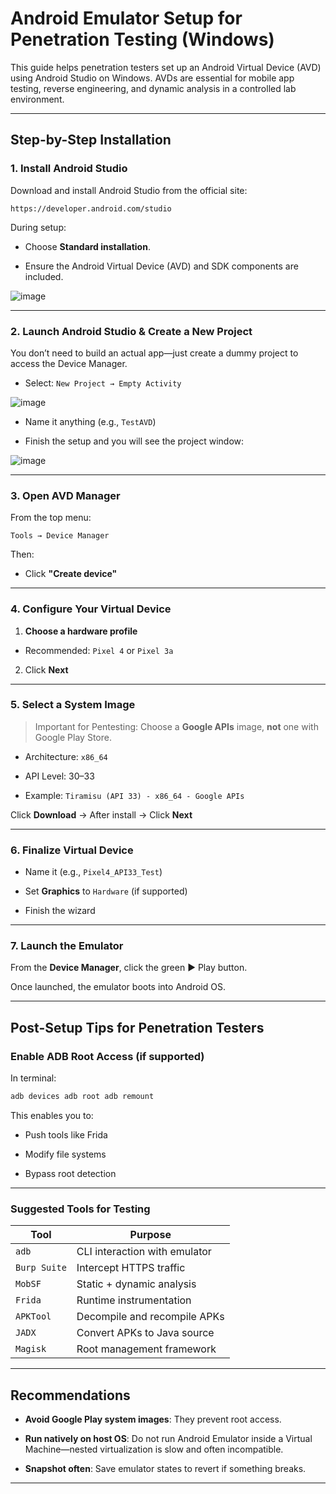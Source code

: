 # Android Emulator Setup for Penetration Testing (Windows)

This guide helps penetration testers set up an Android Virtual Device (AVD) using Android Studio on Windows. AVDs are essential for mobile app testing, reverse engineering, and dynamic analysis in a controlled lab environment.

---

## Step-by-Step Installation

### 1. Install Android Studio

Download and install Android Studio from the official site:
```text
https://developer.android.com/studio
```

During setup:

- Choose **Standard installation**.

- Ensure the Android Virtual Device (AVD) and SDK components are included.

![image](https://github.com/user-attachments/assets/b567550f-33ce-46bc-a5e1-09aaa46b7fe7)


---

### 2. Launch Android Studio & Create a New Project

You don’t need to build an actual app—just create a dummy project to access the Device Manager.

- Select: `New Project → Empty Activity`

![image](https://github.com/user-attachments/assets/3ae7f804-daee-4042-bd99-9dcf2dd6e9f6)


- Name it anything (e.g., `TestAVD`)

- Finish the setup and you will see the project window:

![image](https://github.com/user-attachments/assets/f39d7ee2-52a1-4154-b538-a330609f0716)


---

### 3. Open AVD Manager

From the top menu:
```text
Tools → Device Manager
```

Then:

- Click **"Create device"**


---

### 4. Configure Your Virtual Device

1. **Choose a hardware profile**

- Recommended: `Pixel 4` or `Pixel 3a`

2. Click **Next**


---

### 5. Select a System Image

> Important for Pentesting: Choose a **Google APIs** image, **not** one with Google Play Store.

- Architecture: `x86_64`

- API Level: 30–33

- Example: `Tiramisu (API 33) - x86_64 - Google APIs`

Click **Download** → After install → Click **Next**

---

### 6. Finalize Virtual Device

- Name it (e.g., `Pixel4_API33_Test`)
    
- Set **Graphics** to `Hardware` (if supported)
    
- Finish the wizard
    

---

### 7. Launch the Emulator

From the **Device Manager**, click the green ▶️ Play button.

Once launched, the emulator boots into Android OS.

---

## Post-Setup Tips for Penetration Testers

### Enable ADB Root Access (if supported)

In terminal:
```bash
adb devices adb root adb remount
```

This enables you to:
- Push tools like Frida

- Modify file systems

- Bypass root detection

---

### Suggested Tools for Testing

|Tool|Purpose|
|---|---|
|`adb`|CLI interaction with emulator|
|`Burp Suite`|Intercept HTTPS traffic|
|`MobSF`|Static + dynamic analysis|
|`Frida`|Runtime instrumentation|
|`APKTool`|Decompile and recompile APKs|
|`JADX`|Convert APKs to Java source|
|`Magisk`|Root management framework|

---

## Recommendations

- **Avoid Google Play system images**: They prevent root access.

- **Run natively on host OS**: Do not run Android Emulator inside a Virtual Machine—nested virtualization is slow and often incompatible.

- **Snapshot often**: Save emulator states to revert if something breaks.

---
